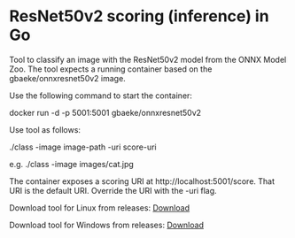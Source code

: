 # ResNet50v2 scoring (inference) in Go

Tool to classify an image with the ResNet50v2 model from the ONNX Model Zoo. The tool expects a running container based on the gbaeke/onnxresnet50v2 image.

Use the following command to start the container:

docker run -d -p 5001:5001 gbaeke/onnxresnet50v2

Use tool as follows:

./class -image image-path -uri score-uri

e.g. ./class -image images/cat.jpg


The container exposes a scoring URI at http://localhost:5001/score. That URI is the default URI. Override the URI with the -uri flag.

Download tool for Linux from releases: [Download](https://github.com/gbaeke/resnet-score/releases/download/v0.2/class)

Download tool for Windows from releases: [Download](https://github.com/gbaeke/resnet-score/releases/download/v0.2/class.exe)

